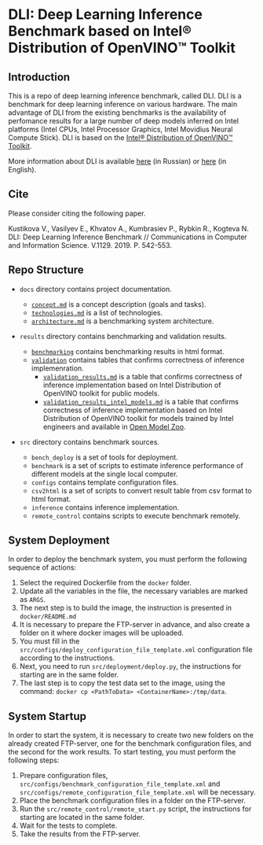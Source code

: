 # DLI: Deep Learning Inference Benchmark based on Intel® Distribution of OpenVINO™ Toolkit

## Introduction

This is a repo of deep learning inference benchmark, called DLI.
DLI is a benchmark for deep learning inference on various hardware.
The main advantage of DLI from the existing benchmarks
is the availability of perfomance results for a large number
of deep models inferred on Intel platforms (Intel CPUs, Intel
Processor Graphics, Intel Movidius Neural Compute Stick).
DLI is based on the [Intel® Distribution of OpenVINO™ Toolkit][openvino-toolkit].

More information about DLI is available
[here][dli-ru-web-page] (in Russian)
or [here][dli-web-page] (in English).

## Cite

Please consider citing the following paper.

Kustikova V., Vasilyev E., Khvatov A., Kumbrasiev P., Rybkin R.,
Kogteva N. DLI: Deep Learning Inference Benchmark //
Communications in Computer and Information Science.
V.1129. 2019. P. 542-553.

## Repo Structure

- `docs` directory contains project documentation.
  - [`concept.md`](docs/concept.md) is a concept description
    (goals and tasks).
  - [`technologies.md`](docs/technologies.md) is a list
    of technologies.
  - [`architecture.md`](docs/architecture.md) is a benchmarking
    system architecture.

- `results` directory contains benchmarking and validation results.
  - [`benchmarking`](results/benchmarking) contains benchmarking 
    results in html format.
  - [`validation`](results/validation) contains tables that confirms 
    correctness of inference implemenration.
    - [`validation_results.md`](results/validation/validation_results.md) 
      is a table that confirms correctness of inference implementation 
      based on Intel Distribution of OpenVINO toolkit for public models.
    - [`validation_results_intel_models.md`](results/validation/validation_results_intel_models.md)
      is a table that confirms correctness of inference implementation 
      based on Intel Distribution of OpenVINO toolkit for models trained
      by Intel engineers and available in [Open Model Zoo][open-model-zoo].

- `src` directory contains benchmark sources.
  - `bench_deploy` is a set of tools for deployment.
  - `benchmark` is a set of scripts to estimate inference
    performance of different models at the single local computer.
  - `configs` contains template configuration files.
  - `csv2html` is a set of scripts to convert result table
    from csv format to html format.
  - `inference` contains inference implementation.
  - `remote_control` contains scripts to execute benchmark
    remotely.

## System Deployment
In order to deploy the benchmark system, you must perform the following
sequence of actions:
1. Select the required Dockerfile from the `docker` folder.
2. Update all the variables in the file, the necessary
  variables are marked as `ARGS`.
3. The next step is to build the image, the instruction is
  presented in `docker/README.md`
4. It is necessary to prepare the FTP-server in advance,
  and also create a folder on it where docker images will be uploaded.
5. You must fill in the `src/configs/deploy_configuration_file_template.xml`
  configuration file according to the instructions.
6. Next, you need to run `src/deployment/deploy.py`, the instructions for
  starting are in the same folder.
7. The last step is to copy the test data set to the image, using the
  command: `docker cp <PathToData> <ContainerName>:/tmp/data`.

## System Startup
In order to start the system, it is necessary to create two new folders
on the already created FTP-server, one for the benchmark configuration files,
and the second for the work results.
To start testing, you must perform the following steps:
1. Prepare configuration files, `src/configs/benchmark_configuration_file_template.xml`
  and `src/configs/remote_configuration_file_template.xml` will be necessary.
2. Place the benchmark configuration files in a folder on the FTP-server.
3. Run the `src/remote_control/remote_start.py` script, the instructions
  for starting are located in the same folder.
4. Wait for the tests to complete.
5. Take the results from the FTP-server.

<!-- LINKS -->
[openvino-toolkit]: https://software.intel.com/en-us/openvino-toolkit
[dli-ru-web-page]: http://hpc-education.unn.ru/dli-ru
[dli-web-page]: http://hpc-education.unn.ru/dli
[open-model-zoo]: https://github.com/opencv/open_model_zoo
